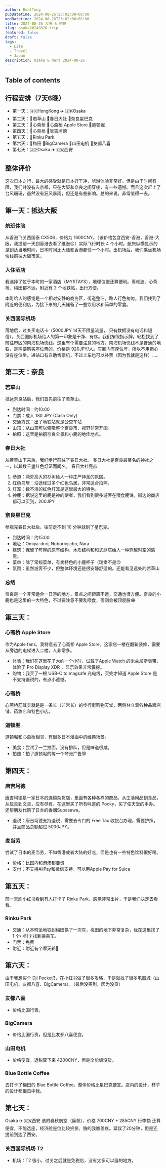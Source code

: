 ```yaml
---
author: RealTong
pubDatetime: 2024-08-26T23:02:00+08:00
modDatetime: 2024-08-26T23:02:00+08:00
title: 2024-08-26 大阪 & 奈良
slug: osaka20240826-trip
featured: false
draft: false
tags:
  - Life
  - Travel
  - Japan
description: Osaka & Nara 2024-08-26
---
```


## Table of contents

## 行程安排（7天6晚）

- 第一天：🇭🇰HongKong ✈️ 🇯🇵Osaka
- 第二天：📍若草山 📍春日大社 📍奈良星巴克
- 第三天：📍心斋桥 📍心斋桥 Apple Store 📍道顿堀
- 第四天：📍心斋桥 📍唐吉坷德
- 第五天：📍Rinku Park
- 第六天：📍梅田 📍BigCamera 📍山田电机 📍友都八喜
- 第七天：🇯🇵Osaka ✈️ 🇨🇳西安

## 整体评价
这次日本之行，最大的感受就是日本好干净，旅游体验非常好。但是由于时间有限，我们并没有去京都，只在大阪和奈良之间穿梭，有一些遗憾。而且这次赶上了台风珊珊，虽然没有狂风暴雨，但还是有些影响。总的来说，非常值得一去。

## 第一天：抵达大阪

### 航班体验
从香港飞关西国泰 CX506，价格为 1600CNY，（该价格包含西安-香港，香港-大阪，我提前一天到香港去看了维港😉）实际飞行时长 4 个小时。航旅纵横显示的是到达当地时间，日本时间比大陆和香港都快一个小时。出机场后，我们乘坐机场快线前往大阪市区。

### 入住酒店
我选择了位于本町的一家酒店（MYSTAYS），地理位置还算便利。离难波、心斋桥、梅田都不远，附近有 2 个地铁站，出行方便。

本町给人的感觉是一个相对安静的商务区，街道整洁，路人行色匆匆。我们找到了附近的便利店，为接下来的几天储备了一些饮用水和简单的零食。

### 关西国际机场
落地后，过关买电话卡（5000JPY 14天不限量流量， 只有数据没有电话和短信）。关西国际机场给人的第一印象是干净、有序。我们按照指示牌，轻松找到了前往市区的南海机场快线。这里有个需要注意的地方，南海机场快线不是普通的地铁，是需要购买座位票的，价格是 920JPY/人。车厢内有座位号，所以不用担心没有座位坐。进站口有自助售票机，不过上车也可以补票（因为我就是这样）.....

## 第二天：奈良

### 若草山
抵达奈良站后，我们首先前往了若草山。
- 到达时间：约10:00 
- 门票：成人 180 JPY (Cash Only) 
- 交通方式：出了地铁站就是公交车站
- 山顶：从山顶可以俯瞰整个奈良市，视野非常开阔。
- 拍照：这里是拍摄奈良全景和小鹿的绝佳地点。

### 春日大社
从若草山下来后，我们步行前往了春日大社。
春日大社是奈良最著名的神社之一，以其数千盏红色灯笼而闻名。
春日大社亮点
1. 参道：两旁高大的杉树给人一种庄严神圣的氛围。
2. 红色鸟居：沿途经过多个红色鸟居，非常适合拍照。
3. 灯笼：数不清的红色灯笼是这里最大的特色。
4. 神鹿：据说这里的鹿是神的使者，我们看到很多游客在喂食鹿饼。街边的商店都可以买到，200JPY

### 奈良星巴克
参观完春日大社后，往前走不到 10 分钟就到了星巴克。
- 到达时间：约15:00
- 地址：Omiya-dori, Noboriōjichō, Nara
- 建筑：保留了町屋的原有结构，木质结构和和式庭院给人一种穿越时空的感觉。
- 菜单：除了常规菜单，有卖特色的小鹿杯子（瑞幸不是🙃
- 氛围：虽然游客不少，但整体环境还是很安静舒适的。还能看见远处的若草山

### 总结
奈良是一个非常适合一日游的地方，景点之间距离不远，交通也很方便。奈良的小鹿也是这里的一大特色，不过要注意不要乱喂食，否则会被顶屁股😂



## 第三天：

### 心斋桥 Apple Store
作为Apple fans，我特意去了心斋桥 Apple Store。这家店一楼在翻新装修，需要从旁边的电梯进入二楼，人非常多。
- 体验：我们在这里花了大约一个小时，试戴了Apple Watch 的米兰尼斯表带，体验了 Pro Display XDR ，显示效果非常震撼。
- 购物：我买了一根 USB-C to magsafe 充电线，买完才知道 Apple Store 是不支持退税的，有点小遗憾。

### 心斋桥 

心斋桥筋其实就是是一条长（非常长）的步行街购物天堂，两侧林立着各种品牌店铺、药妆店和特色小店。

### 道顿堀
道顿堀和心斋桥相邻，有很多日本漫画中的经典场景。
- 美食：尝试了一兰拉面，没有排队，但是味道很咸。
- 拍照：拍了道顿堀的每一个夸张广告牌

## 第四天：

### 唐吉坷德
唐吉坷德是一家日本的连锁杂货店，里面有各种各样的商品，从生活用品到食品，从玩具到文具，应有尽有。在这里买了所有味道的 Pocky，买了任天堂的手办。还帮朋友代购了日本的香烟Supasawa。

- 退税：唐吉坷德支持退税，需要去专门的 Free Tax 收银台办理，需要护照，并且商品总额超过 5000JPY。

### 麦当劳
尝试了日本的麦当劳，不如香港或者大陆的好吃，但是也有一些特色饮料很好喝。

- 价格：比国内和港澳都要贵
- 支付：不支持AliPay和微信支持，可以用Apple Pay for Suica

## 第五天：
前一天刷小红书看到有人打卡了 Rinku Park，感觉非常出片，于是我们决定去看看。

### Rinku Park
- 交通：从本町坐地铁到梅田换了一次车，梅田的地下非常复杂，我在这里找了 1 个小时才找到换乘车。
- 门票：免费
- 附近：附近有个摩天轮🎡

## 第六天：
由于我想买个 Dji Pocket3，在小红书做了很多攻略，于是就找了很多电器城（山田电机、友都八喜、BigCamera）。（最后没买到，因为没货）

### 友都八喜
- 价格比国行贵。

### BigCamera
- 价格比国行贵，但是比友都八喜便宜。

### 山田电机
- 价格便宜，退税算下来 4200CNY，但是全能版没货。

### Blue Bottle Coffee
去打卡了梅田的 Blue Bottle Coffee，整体价格比星巴克便宜。店内的设计，杯子的设计都很击中我。


## 第七天：
Osaka ✈️ 🇨🇳西安
选的春秋航空（廉航），价格 700CNY + 285CNY 行李额 还算便宜，不能选座，经济舱座位比较拥挤，胳的我膝盖疼。延误了20分钟，但是还提前到达了西安。

### 关西国际机场 T2
- 机场：T2 很小，过关之后就是免税店，没有太多可以逛的地方。
